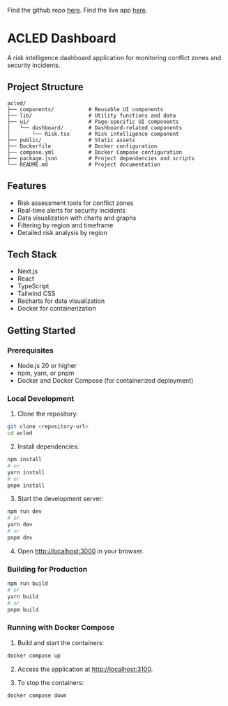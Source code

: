 Find the github repo [here](https://github.com/eddieogola/acled).
Find the live app [here](https://acled.vercel.app/home).

# ACLED Dashboard

A risk intelligence dashboard application for monitoring conflict zones and security incidents.

## Project Structure

```
acled/
├── components/           # Reusable UI components
├── lib/                  # Utility functions and data
├── ui/                   # Page-specific UI components
│   └── dashboard/        # Dashboard-related components
│       └── Risk.tsx      # Risk intelligence component
├── public/               # Static assets
├── Dockerfile            # Docker configuration
├── compose.yml           # Docker Compose configuration
├── package.json          # Project dependencies and scripts
└── README.md             # Project documentation
```

## Features

- Risk assessment tools for conflict zones
- Real-time alerts for security incidents
- Data visualization with charts and graphs
- Filtering by region and timeframe
- Detailed risk analysis by region

## Tech Stack

- Next.js
- React
- TypeScript
- Tailwind CSS
- Recharts for data visualization
- Docker for containerization

## Getting Started

### Prerequisites

- Node.js 20 or higher
- npm, yarn, or pnpm
- Docker and Docker Compose (for containerized deployment)

### Local Development

1. Clone the repository:

```bash
git clone <repository-url>
cd acled
```

2. Install dependencies:

```bash
npm install
# or
yarn install
# or
pnpm install
```

3. Start the development server:

```bash
npm run dev
# or
yarn dev
# or
pnpm dev
```

4. Open [http://localhost:3000](http://localhost:3000) in your browser.

### Building for Production

```bash
npm run build
# or
yarn build
# or
pnpm build
```

### Running with Docker Compose

1. Build and start the containers:

```bash
docker compose up
```

2. Access the application at [http://localhost:3100](http://localhost:3100).

3. To stop the containers:

```bash
docker compose down
```
